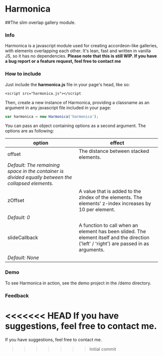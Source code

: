# Harmonica

##The slim overlap gallery module.

### Info

Harmonica is a javascript module used for creating accordeon-like galleries, with elements overlapping each other. It's lean, fast and written in vanilla JS, so it has no dependencies.
**Please note that this is still WIP. If you have a bug report or a feature request, feel free to contact me**

### How to include

Just include the **harmonica.js** file in your page's head, like so:

`<script src="harmonica.js"></script`

Then, create a new instance of Harmonica, providing a classname as an argument in any javascript file included in your page:

```javascript
var harmonica = new Harmonica('harmonica');
```

You can pass an object containing options as a second argument. The options are as following:


| option        | effect           |
| ------------- |-------------|
| offset      | The distance between stacked elements.
*Default: The remaining space in the container is divided equally between the collapsed elements.* |
| zOffset      | A value that is added to the zIndex of the elements. The elements' z-index increases by 10 per element. 
*Default: 0* |
| slideCallback | A function to call when an element has been slided. The element itself and the direction ('left' / 'right') are passed in as arguments.
*Default: None*      |

### Demo

To see Harmonica in action, see the demo project in the /demo directory.

### Feedback

<<<<<<< HEAD
If you have suggestions, feel free to contact me.
=======
If you have suggestions, feel free to contact me.
>>>>>>> Initial commit
